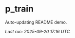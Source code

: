 # p_train

Auto-updating README demo.

<!--START_SECTION:status-->
_Last run: 2025-09-20 17:16 UTC_
<!--END_SECTION:status-->


































































































































































































































































































































































































































































































































































































































































